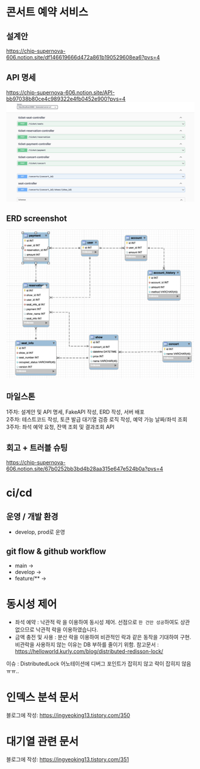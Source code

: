 # 콘서트 예약 서비스

## 설계안

https://chip-supernova-606.notion.site/df146619666d472a861b190529608ea6?pvs=4

## API 명세

https://chip-supernova-606.notion.site/API-bb97038b80ce4c989322e4fb0452e900?pvs=4
![](apidocs/screenshot.png)


## ERD screenshot

![](./db/erd-screenshot.png)

## 마일스톤

1주차: 설계안 및 API 명세, FakeAPI 작성, ERD 작성, 서버 배포  
2주차: 테스트코드 작성, 토큰 발급 대기열 검증 로직 작성, 예약 가능 날짜/좌석 조회  
3주차: 좌석 예약 요청, 잔액 조회 및 결과조회 API  

## 회고 + 트러블 슈팅

https://chip-supernova-606.notion.site/67b0252bb3bd4b28aa315e647e524b0a?pvs=4

# ci/cd 

## 운영 / 개발 환경 

- develop, prod로 운영

## git flow & github workflow
 
- main -> 
- develop  ->  
- feature/** ->

# 동시성 제어

- 좌석 예약 : 낙관적 락 을 이용하여 동시성 제어. 선점으로 `한 건만 성공`하여도 상관 없으므로 낙관적 락을 이용하였습니다.  
- 금액 충전 및 사용 : 분산 락을 이용하여 비관적인 락과 같은 동작을 기대하여 구현. 비관락을 사용하지 않는 이유는 DB 부하를 줄이기 위함.
참고문서 : https://helloworld.kurly.com/blog/distributed-redisson-lock/

이슈 : DistributedLock 어노테이션에 디버그 포인트가 잡히지 않고 락이 잡히지 않음 ㅠㅠ..

# 인덱스 분석 문서

블로그에 작성: https://ingyeoking13.tistory.com/350

# 대기열 관련 문서

블로그에 작성: https://ingyeoking13.tistory.com/351

